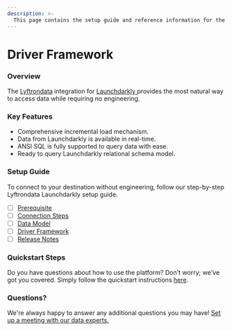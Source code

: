 ```yaml
---
description: >-
  This page contains the setup guide and reference information for the Launchdarkly source connector.
---
```


# Driver Framework

### Overview

The [Lyftrondata](https://www.lyftrondata.com/) integration for [Launchdarkly](https://www.lyftrondata.com/integration/launchdarkly/)[ ](https://www.lyftrondata.com/integration/launchdarkly/)provides the most natural way to access data while requiring no engineering.

### Key Features

* Comprehensive incremental load mechanism.
* Data from Launchdarkly is available in real-time.&#x20;
* ANSI SQL is fully supported to query data with ease.
* Ready to query Launchdarkly relational schema model.

### Setup Guide

To connect to your destination without engineering, follow our step-by-step Lyftrondata Launchdarkly setup guide.

* [ ] [Prerequisite](../../sales-analytics/launchdarkly/prerequisite.md)
* [ ] [Connection Steps](../../sales-analytics/launchdarkly/connection-steps.md)
* [ ] [Data Model](../../sales-analytics/launchdarkly/data-model/)
* [ ] [Driver Framework](../../sales-analytics/launchdarkly/driver-framework/)
* [ ] [Release Notes](../../sales-analytics/launchdarkly/release-notes.md)

### Quickstart Steps

Do you have questions about how to use the platform? Don't worry; we've got you covered. Simply follow the quickstart instructions [here](../../../quickstart-steps.md).

### Questions? <a href="#questions" id="questions"></a>

We're always happy to answer any additional questions you may have! [Set up a meeting with our data experts.](https://www.lyftrondata.com/book-a-meeting/)


